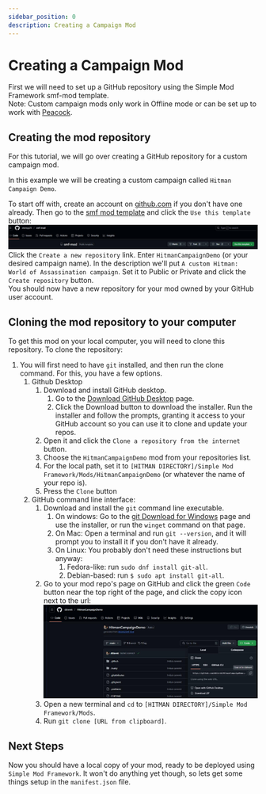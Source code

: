 ```yaml
---
sidebar_position: 0
description: Creating a Campaign Mod
---
```


# Creating a Campaign Mod

First we will need to set up a GitHub repository using the Simple Mod Framework smf-mod template.  
Note: Custom campaign mods only work in Offline mode or can be set up to work with [Peacock](https://thepeacockproject.org/).

## Creating the mod repository

For this tutorial, we will go over creating a GitHub repository for a custom campaign mod.  

In this example we will be creating a custom campaign called `Hitman Campaign Demo`.

To start off with, create an account on [github.com](https://github.com) if you don't have one already. Then go to the
[smf mod template](https://github.com/atampy25/smf-mod) and click the `Use this template` button: 
![resources/use_this_template.jpg](resources/use_this_template.jpg)  
Click the `Create a new repository` link. Enter `HitmanCampaignDemo`
(or your desired campaign name). In the description we'll put `A custom Hitman: World of Assassination campaign`. Set it
to Public or Private and click the `Create repository` button.  
You should now have a new repository for your mod owned by your GitHub user account.

## Cloning the mod repository to your computer

To get this mod on your local computer, you will need to clone this repository. To clone the repository:
1. You will first need to have `git` installed, and then run the clone command. For this, you have a few options.
   1. Github Desktop
      1. Download and install GitHub desktop.
         1. Go to the [Download GitHub Desktop](https://desktop.github.com/download/) page.
         2. Click the Download button to download the installer. Run the installer and follow the prompts, granting it access to your GitHub account so you can use it to clone and update your repos.
      2. Open it and click the `Clone a repository from the internet` button.
      3. Choose the `HitmanCampaignDemo` mod from your repositories list.
      4. For the local path, set it to `[HITMAN DIRECTORY]/Simple Mod Framework/Mods/HitmanCampaignDemo` (or whatever the name of your repo is).
      5. Press the `Clone` button
   2. GitHub command line interface:
      1. Download and install the `git` command line executable. 
         1. On windows: Go to the [git Download for Windows](https://git-scm.com/download/win) page and use the installer, or run the `winget` command on that page.
         2. On Mac: Open a terminal and run `git --version`, and it will prompt you to install it if you don't have it already.
         3. On Linux: You probably don't need these instructions but anyway:
            1. Fedora-like: run `sudo dnf install git-all`.
            2. Debian-based: run `$ sudo apt install git-all`.
      2. Go to your mod repo's page on GitHub and click the green `Code` button near the top right of the page, and click the copy icon next to the url:
         ![resources/copy_to_clipboard.jpg](resources/copy_to_clipboard.jpg)
      3. Open a new terminal and `cd` to `[HITMAN DIRECTORY]/Simple Mod Framework/Mods`.
      4. Run `git clone [URL from clipboard]`.


## Next Steps

Now you should have a local copy of your mod, ready to be deployed using `Simple Mod Framework`. It won't do anything yet though, so lets get some things setup in the `manifest.json` file.